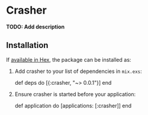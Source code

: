 # Crasher

**TODO: Add description**

## Installation

If [available in Hex](https://hex.pm/docs/publish), the package can be installed as:

  1. Add crasher to your list of dependencies in `mix.exs`:

        def deps do
          [{:crasher, "~> 0.0.1"}]
        end

  2. Ensure crasher is started before your application:

        def application do
          [applications: [:crasher]]
        end
